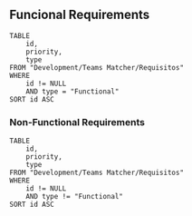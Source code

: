 ## Funcional Requirements
```dataview
TABLE
	id,
	priority,
	type
FROM "Development/Teams Matcher/Requisitos" 
WHERE
	id != NULL
	AND type = "Functional"
SORT id ASC
```

### Non-Functional Requirements
```dataview
TABLE
	id,
	priority,
	type
FROM "Development/Teams Matcher/Requisitos" 
WHERE
	id != NULL
	AND type != "Functional"
SORT id ASC
```
